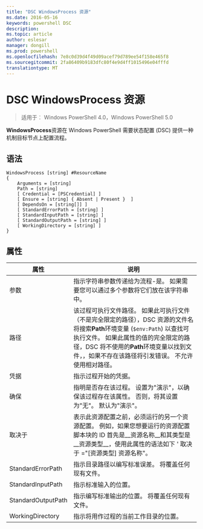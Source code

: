 ```yaml
---
title: "DSC WindowsProcess 资源"
ms.date: 2016-05-16
keywords: powershell DSC
description: 
ms.topic: article
author: eslesar
manager: dongill
ms.prod: powershell
ms.openlocfilehash: 7e8c0d39d4f49d09acef79d789ee54f158e465f8
ms.sourcegitcommit: 2fa86409b9183dfc80f4e9d4ff1015496e04fffd
translationtype: MT
---
```

# DSC WindowsProcess 资源

> 适用于︰ Windows PowerShell 4.0，Windows PowerShell 5.0

**WindowsProcess**资源在 Windows PowerShell 需要状态配置 (DSC) 提供一种机制目标节点上配置流程。

## 语法

```
WindowsProcess [string] #ResourceName
{
    Arguments = [string]
    Path = [string]
    [ Credential = [PSCredential] ]
    [ Ensure = [string] { Absent | Present }  ]
    [ DependsOn = [string[]] ]
    [ StandardErrorPath = [string] ]
    [ StandardInputPath = [string] ]
    [ StandardOutputPath = [string] ]
    [ WorkingDirectory = [string] ]
}
```

## 属性
|  属性  |  说明   | 
|---|---| 
| 参数| 指示字符串参数传递给为流程-是。 如果需要您可以通过多个参数将它们放在该字符串中。| 
| 路径| 该过程可执行文件路径。 如果此可执行文件 （不是完全限定的路径），DSC 资源的文件名将搜索**Path**环境变量 (`$env:Path`) 以查找可执行文件。 如果此属性的值的完全限定的路径，DSC 将不使用的**Path**环境变量以找到文件，，如果不存在该路径将引发错误。 不允许使用相对路径。| 
| 凭据| 指示过程开始的凭据。| 
| 确保| 指明是否存在该过程。 设置为"演示"，以确保该过程存在该属性。 否则，将其设置为"无"。 默认为"演示"。| 
| 取决于 | 表示此资源配置之前，必须运行的另一个资源配置。 例如，如果您想要运行的资源配置脚本块的 ID 首先是__资源名称__和其类型是__资源类型__，使用此属性的语法如下 ' 取决于 ="[资源类型] 资源名称"。| 
| StandardErrorPath| 指示目录路径以编写标准误差。 将覆盖任何现有文件。| 
| StandardInputPath| 指示标准输入的位置。| 
| StandardOutputPath| 指示编写标准输出的位置。 将覆盖任何现有文件。| 
| WorkingDirectory| 指示将用作过程的当前工作目录的位置。| 


